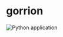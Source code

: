 # gorrion

![Python application](https://github.com/juanitodread/gorrion/workflows/Python%20application/badge.svg)